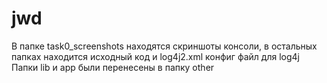 # jwd
В папке task0_screenshots находятся скриншоты консоли, в остальных папках находится исходный код и log4j2.xml конфиг файл для log4j
Папки lib и app были перенесены в папку other
